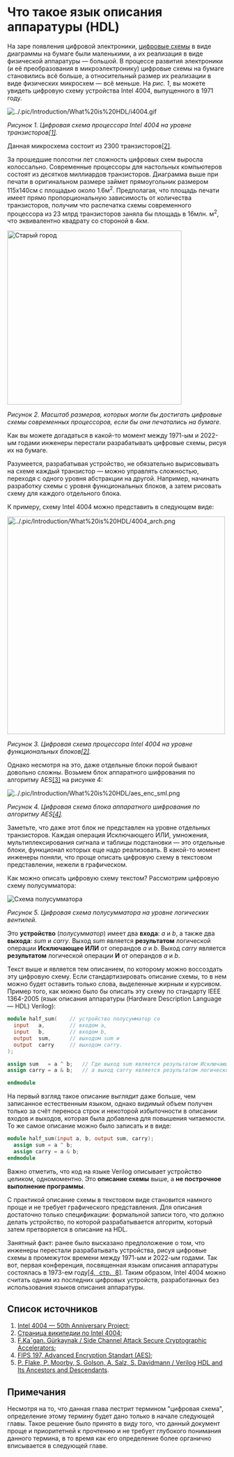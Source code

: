 # Что такое язык описания аппаратуры (HDL)

На заре появления цифровой электроники, [цифровые схемы](https://github.com/MPSU/APS/blob/master/Introduction/How%20FPGA%20works.md#%D1%86%D0%B8%D1%84%D1%80%D0%BE%D0%B2%D1%8B%D0%B5-%D1%81%D1%85%D0%B5%D0%BC%D1%8B) в виде диаграммы на бумаге были маленькими, а их реализация в виде физической аппаратуры — большой. В процессе развития электроники (и её преобразования в микроэлектронику) цифровые схемы на бумаге становились всё больше, а относительный размер их реализации в виде физических микросхем — всё меньше. На _рис. 1_, вы можете увидеть цифровую схему устройства Intel 4004, выпущенного в 1971 году.

![../.pic/Introduction/What%20is%20HDL/i4004.gif](../.pic/Introduction/What%20is%20HDL/i4004.gif)

_Рисунок 1. Цифровая схема процессора Intel 4004 на уровне транзисторов[[1]](https://www.4004.com/mcs4-masks-schematics-sim.html)._

Данная микросхема состоит из 2300 транзисторов[[2]](https://en.wikipedia.org/wiki/Intel_4004).

За прошедшие полсотни лет сложность цифровых схем выросла колоссально. Современные процессоры для настольных компьютеров состоят из десятков миллиардов транзисторов. Диаграмма выше при печати в оригинальном размере займет прямоугольник размером 115х140см с площадью около 1.6м<sup>2</sup>. Предполагая, что площадь печати имеет прямо пропорциональную зависимость от количества транзисторов, получим что распечатка схемы современного процессора из 23 млрд транзисторов заняла бы площадь в 16млн. м<sup>2</sup>, что эквивалентно квадрату со стороной в 4км.

<img src="../.pic/Introduction/What%20is%20HDL/ancient_city.png" alt="Старый город" width="400"/>

_Рисунок 2. Масштаб размеров, которых могли бы достигать цифровые схемы современных процессоров, если бы они печатались на бумаге._

Как вы можете догадаться в какой-то момент между 1971-ым и 2022-ым годами инженеры перестали разрабатывать цифровые схемы, рисуя их на бумаге.

Разумеется, разрабатывая устройство, не обязательно вырисовывать на схеме каждый транзистор — можно управлять сложностью, переходя с одного уровня абстракции на другой. Например, начинать разработку схемы с уровня функциональных блоков, а затем рисовать схему для каждого отдельного блока.

К примеру, схему Intel 4004 можно представить в следующем виде:

<img src="../.pic/Introduction/What%20is%20HDL/4004_arch.png" alt="../.pic/Introduction/What%20is%20HDL/4004_arch.png" width="500"/>

_Рисунок 3. Цифровая схема процессора Intel 4004 на уровне функциональных блоков[[2]](https://en.wikipedia.org/wiki/Intel_4004)._

Однако несмотря на это, даже отдельные блоки порой бывают довольно сложны. Возьмем блок аппаратного шифрования по алгоритму AES[[3]](https://csrc.nist.gov/files/pubs/fips/197/final/docs/fips-197.pdf) на рисунке 4:

![../.pic/Introduction/What%20is%20HDL/aes_enc_sml.png](../.pic/Introduction/What%20is%20HDL/aes_enc_sml.png)

_Рисунок 4. Цифровая схема блока аппаратного шифрования по алгоритму AES[[4]](https://iis-people.ee.ethz.ch/~kgf/acacia/acacia_thesis.pdf)._

Заметьте, что даже этот блок не представлен на уровне отдельных транзисторов. Каждая операция Исключающего ИЛИ, умножения, мультиплексирования сигнала и таблицы подстановки — это отдельные блоки, функционал которых еще надо реализовать.
В какой-то момент инженеры поняли, что проще описать цифровую схему в текстовом представлении, нежели в графическом.

Как можно описать цифровую схему текстом? Рассмотрим цифровую схему полусумматора:

![Схема полусумматора](../.pic/Introduction/What%20is%20HDL/fig_05.drawio.svg)

_Рисунок 5. Цифровая схема полусумматора на уровне логических вентилей._

Это **устройство** (_полусумматор_) имеет два **входа**: _a_ и _b_, а также два **выхода**: _sum_ и _carry_.
Выход _sum_ является **результатом** логической операции **Исключающее ИЛИ** от операндов _a_ и _b_.
Выход _carry_ является **результатом** логической операции **И** от операндов _a_ и _b_.

Текст выше и является тем описанием, по которому можно воссоздать эту цифровую схему. Если стандартизировать описание схемы, то в нем можно будет оставить только слова, выделенные жирным и курсивом. Пример того, как можно было бы описать эту схему по стандарту IEEE 1364-2005 (язык описания аппаратуры (Hardware Description Language — HDL) Verilog):

```Verilog
module half_sum(    // устройство полусумматор cо
  input   a,        // входом a,
  input   b,        // входом b,
  output  sum,      // выходом sum и
  output  carry     // выходом carry.
);

assign sum   = a ^ b;   // Где выход sum является результатом Исключающего ИЛИ от a и b,
assign carry = a & b;   // а выход carry является результатом логического И от a и b.

endmodule
```

На первый взгляд такое описание выглядит даже больше, чем записанное естественным языком, однако видимый объем получен только за счёт переноса строк и некоторой избыточности в описании входов и выходов, которая была добавлена для повышения читаемости. То же самое описание можно было записать и в виде:

``` Verilog
module half_sum(input a, b, output sum, carry);
  assign sum = a ^ b;
  assign carry = a & b;
endmodule
```

Важно отметить, что код на языке Verilog описывает устройство целиком, одномоментно. Это **описание схемы** выше, а **не построчное выполнение программы**.

С практикой описание схемы в текстовом виде становится намного проще и не требует графического представления. Для описания достаточно только спецификации: формальной записи того, что должно делать устройство, по которой разрабатывается алгоритм, который затем претворяется в описание на HDL.

Занятный факт: ранее было высказано предположение о том, что инженеры перестали разрабатывать устройства, рисуя цифровые схемы в промежуток времени между 1971-ым и 2022-ым годами. Так вот, первая конференция, посвященная языкам описания аппаратуры состоялась в 1973-ем году[[4, стр. 8]](https://dl.acm.org/doi/pdf/10.1145/3386337). Таким образом, Intel 4004 можно считать одним из последних цифровых устройств, разработанных без использования языков описания аппаратуры.

## Список источников

1. [Intel 4004 — 50th Anniversary Project](https://www.4004.com/mcs4-masks-schematics-sim.html);
2. [Страница википедии по Intel 4004](https://en.wikipedia.org/wiki/Intel_4004);
3. [F.Ka˘gan. Gürkaynak / Side Channel Attack Secure Cryptographic Accelerators](https://iis-people.ee.ethz.ch/~kgf/acacia/acacia_thesis.pdf);
4. [FIPS 197, Advanced Encryption Standart (AES)](https://csrc.nist.gov/files/pubs/fips/197/final/docs/fips-197.pdf);
5. [P. Flake, P. Moorby, S. Golson, A. Salz, S. Davidmann / Verilog HDL and Its Ancestors and Descendants](https://dl.acm.org/doi/pdf/10.1145/3386337).

## Примечания

Несмотря на то, что данная глава пестрит термином "цифровая схема", определение этому термину будет дано только в начале следующей главы. Такое решение было принято в виду того, что данный документ проще и приоритетней к прочтению и не требует глубокого понимания данного термина, в то время как его определение более органично вписывается в следующей главе.
